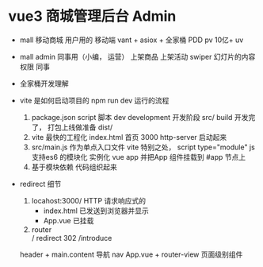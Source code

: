 # vue3 商城管理后台  Admin

- mall 移动商城 
    用户用的  移动端
    vant + asiox + 全家桶 
    PDD  pv 10亿+ uv 

- mall admin 
    同事用（小编， 运营）
    上架商品
    上架活动
    swiper 幻灯片的内容 
    权限
    同事

- 全家桶开发理解

-  vite 是如何启动项目的  npm run dev  运行的流程
    1. package.json script 脚本
        dev  development  开发阶段   src/
        build  开发完了， 打包上线做准备 dist/
    2. vite 最快的工程化
        index.html 首页 3000  http-server 
        启动起来
    3. src/main.js 作为单点入口文件
        vite 特别之处， script type="module" js 支持es6 的模块化 
        实例化 vue  app 
        并把App 组件挂载到 #app 节点上
    4. 基于模块依赖 代码组织起来 

- redirect 细节
    1. locahost:3000/
        HTTP 请求响应式的
        - index.html 已发送到浏览器并显示 
        - App.vue 已挂载
    2. router   
        /  redirect 
        302   /introduce 

    header  + main.content
    导航 nav App.vue   + router-view  页面级别组件
